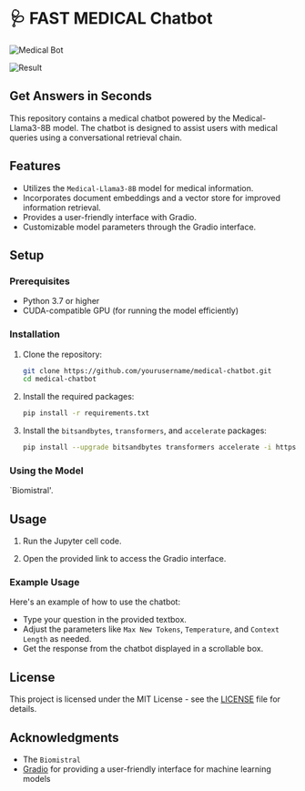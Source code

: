 # 🩺 FAST MEDICAL Chatbot

![Medical Bot](https://cdn.dribbble.com/users/29678/screenshots/2407580/media/34ee4b818fd4ddb3a616c91ccf4d9cfc.png)

![Result](https://github.com/aditya26062003/FastMedicalBot/blob/main/result1.png)
## Get Answers in Seconds

This repository contains a medical chatbot powered by the Medical-Llama3-8B model. The chatbot is designed to assist users with medical queries using a conversational retrieval chain.

## Features

- Utilizes the `Medical-Llama3-8B` model for medical information.
- Incorporates document embeddings and a vector store for improved information retrieval.
- Provides a user-friendly interface with Gradio.
- Customizable model parameters through the Gradio interface.

## Setup

### Prerequisites

- Python 3.7 or higher
- CUDA-compatible GPU (for running the model efficiently)

### Installation

1. Clone the repository:

    ```bash
    git clone https://github.com/yourusername/medical-chatbot.git
    cd medical-chatbot
    ```

2. Install the required packages:

    ```bash
    pip install -r requirements.txt
    ```

3. Install the `bitsandbytes`, `transformers`, and `accelerate` packages:

    ```bash
    pip install --upgrade bitsandbytes transformers accelerate -i https://pypi.org/simple/
    ```

### Using the Model

`Biomistral'.

## Usage

1. Run the Jupyter cell code.

2. Open the provided link to access the Gradio interface.

### Example Usage

Here's an example of how to use the chatbot:

- Type your question in the provided textbox.
- Adjust the parameters like `Max New Tokens`, `Temperature`, and `Context Length` as needed.
- Get the response from the chatbot displayed in a scrollable box.


## License

This project is licensed under the MIT License - see the [LICENSE](LICENSE) file for details.

## Acknowledgments

- The `Biomistral` 
- [Gradio](https://gradio.app/) for providing a user-friendly interface for machine learning models
